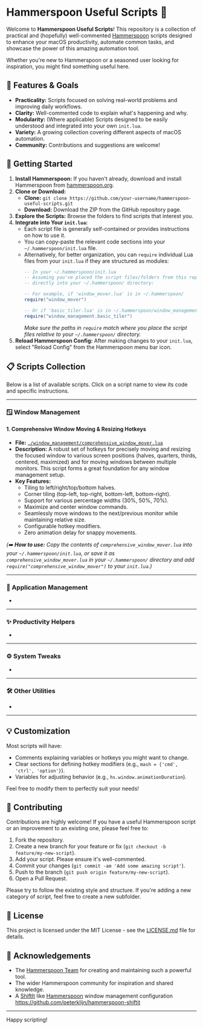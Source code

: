# Hammerspoon Useful Scripts 🥄

Welcome to **Hammerspoon Useful Scripts**! This repository is a collection of practical and (hopefully) well-commented [Hammerspoon](http://www.hammerspoon.org/) scripts designed to enhance your macOS productivity, automate common tasks, and showcase the power of this amazing automation tool.

Whether you're new to Hammerspoon or a seasoned user looking for inspiration, you might find something useful here.

## 🌟 Features & Goals

*   **Practicality:** Scripts focused on solving real-world problems and improving daily workflows.
*   **Clarity:** Well-commented code to explain what's happening and why.
*   **Modularity:** (Where applicable) Scripts designed to be easily understood and integrated into your own `init.lua`.
*   **Variety:** A growing collection covering different aspects of macOS automation.
*   **Community:** Contributions and suggestions are welcome!

## 🚀 Getting Started

1.  **Install Hammerspoon:** If you haven't already, download and install Hammerspoon from [hammerspoon.org](http://www.hammerspoon.org/).
2.  **Clone or Download:**
    *   **Clone:** `git clone https://github.com/your-username/hammerspoon-useful-scripts.git`
    *   **Download:** Download the ZIP from the GitHub repository page.
3.  **Explore the Scripts:** Browse the folders to find scripts that interest you.
4.  **Integrate into Your `init.lua`:**
    *   Each script file is generally self-contained or provides instructions on how to use it.
    *   You can copy-paste the relevant code sections into your `~/.hammerspoon/init.lua` file.
    *   Alternatively, for better organization, you can `require` individual Lua files from your `init.lua` if they are structured as modules:
        ```lua
        -- In your ~/.hammerspoon/init.lua
        -- Assuming you've placed the script files/folders from this repo
        -- directly into your ~/.hammerspoon/ directory:

        -- For example, if 'window_mover.lua' is in ~/.hammerspoon/
        require("window_mover")

        -- Or if 'basic_tiler.lua' is in ~/.hammerspoon/window_management/
        require("window_management.basic_tiler")
        ```
        *Make sure the paths in `require` match where you place the script files relative to your `~/.hammerspoon/` directory.*
5.  **Reload Hammerspoon Config:** After making changes to your `init.lua`, select "Reload Config" from the Hammerspoon menu bar icon.

## 📋 Scripts Collection

Below is a list of available scripts. Click on a script name to view its code and specific instructions.

---

### 🪟 Window Management

#### 1. Comprehensive Window Moving & Resizing Hotkeys
*   **File:** [`./window_management/comprehensive_window_mover.lua`](./window_management/comprehensive_window_mover.lua)
*   **Description:** A robust set of hotkeys for precisely moving and resizing the focused window to various screen positions (halves, quarters, thirds, centered, maximized) and for moving windows between multiple monitors. This script forms a great foundation for any window management setup.
*   **Key Features:**
    *   Tiling to left/right/top/bottom halves.
    *   Corner tiling (top-left, top-right, bottom-left, bottom-right).
    *   Support for various percentage widths (30%, 50%, 70%).
    *   Maximize and center window commands.
    *   Seamlessly move windows to the next/previous monitor while maintaining relative size.
    *   Configurable hotkey modifiers.
    *   Zero animation delay for snappy movements.

*(➡️ **How to use:** Copy the contents of `comprehensive_window_mover.lua` into your `~/.hammerspoon/init.lua`, or save it as `comprehensive_window_mover.lua` in your `~/.hammerspoon/` directory and add `require("comprehensive_window_mover")` to your `init.lua`.)*

---

### 🚀 Application Management
* 

---

### ✨ Productivity Helpers
*

---

### ⚙️ System Tweaks
*  

---

### 🛠️ Other Utilities
*   

---

## 💡 Customization

Most scripts will have:
*   Comments explaining variables or hotkeys you might want to change.
*   Clear sections for defining hotkey modifiers (e.g., `mash = {'cmd', 'ctrl', 'option'}`).
*   Variables for adjusting behavior (e.g., `hs.window.animationDuration`).

Feel free to modify them to perfectly suit your needs!

## 🤝 Contributing

Contributions are highly welcome! If you have a useful Hammerspoon script or an improvement to an existing one, please feel free to:

1.  Fork the repository.
2.  Create a new branch for your feature or fix (`git checkout -b feature/my-new-script`).
3.  Add your script. Please ensure it's well-commented.
4.  Commit your changes (`git commit -am 'Add some amazing script'`).
5.  Push to the branch (`git push origin feature/my-new-script`).
6.  Open a Pull Request.

Please try to follow the existing style and structure. If you're adding a new category of script, feel free to create a new subfolder.

## 📄 License

This project is licensed under the MIT License - see the [LICENSE.md](LICENSE.md) file for details.

## 🙏 Acknowledgements

*   The [Hammerspoon Team](https://github.com/Hammerspoon/hammerspoon/graphs/contributors) for creating and maintaining such a powerful tool.
*   The wider Hammerspoon community for inspiration and shared knowledge.
*   A [ShiftIt](https://github.com/fikovnik/ShiftIt) like [Hammerspoon](http://www.hammerspoon.org/) window management configuration https://github.com/peterklijn/hammerspoon-shiftit

---

Happy scripting!
